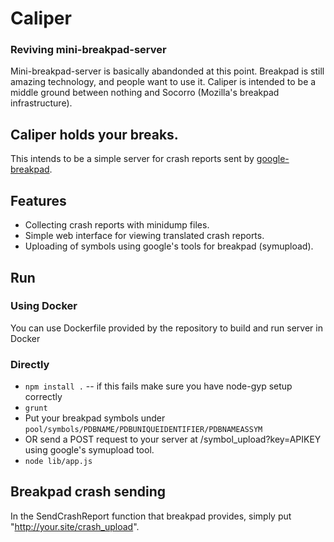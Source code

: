 # Caliper

### Reviving mini-breakpad-server

Mini-breakpad-server is basically abandonded at this point.  Breakpad is still amazing technology, and people want to use it.  Caliper is intended to be a middle ground between nothing and Socorro (Mozilla's breakpad infrastructure).

## Caliper holds your breaks.

This intends to be a simple server for crash reports sent by
[google-breakpad](https://code.google.com/p/google-breakpad/).


## Features

* Collecting crash reports with minidump files.
* Simple web interface for viewing translated crash reports.
* Uploading of symbols using google's tools for breakpad (symupload).

## Run

### Using Docker

You can use Dockerfile provided by the repository to build and run server in Docker

### Directly

* `npm install .` -- if this fails make sure you have node-gyp setup correctly
* `grunt`
* Put your breakpad symbols under `pool/symbols/PDBNAME/PDBUNIQUEIDENTIFIER/PDBNAMEASSYM`
* OR send a POST request to your server at /symbol_upload?key=APIKEY using google's symupload tool.
* `node lib/app.js`

## Breakpad crash sending

In the SendCrashReport function that breakpad provides, simply put "http://your.site/crash_upload".
